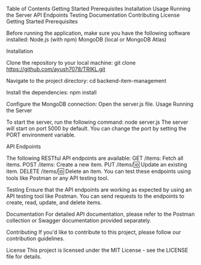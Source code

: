Table of Contents
Getting Started
Prerequisites
Installation
Usage
Running the Server
API Endpoints
Testing
Documentation
Contributing
License
Getting Started
Prerequisites

Before running the application, make sure you have the following software installed:
Node.js (with npm)
MongoDB (local or MongoDB Atlas)


Installation

Clone the repository to your local machine:
git clone https://github.com/ayush7078/TRIKL.git

Navigate to the project directory:
cd backend-item-management

Install the dependencies:
npm install

Configure the MongoDB connection:
Open the server.js file.
Usage
Running the Server

To start the server, run the following command:
node server.js
The server will start on port 5000 by default. You can change the port by setting the PORT environment variable.

API Endpoints

The following RESTful API endpoints are available:
GET /items: Fetch all items.
POST /items: Create a new item.
PUT /items/:id: Update an existing item.
DELETE /items/:id: Delete an item.
You can test these endpoints using tools like Postman or any API testing tool.

Testing
Ensure that the API endpoints are working as expected by using an API testing tool like Postman. You can send requests to the endpoints to create, read, update, and delete items.

Documentation
For detailed API documentation, please refer to the Postman collection or Swagger documentation provided separately.

Contributing
If you'd like to contribute to this project, please follow our contribution guidelines.

License
This project is licensed under the MIT License - see the LICENSE file for details.
